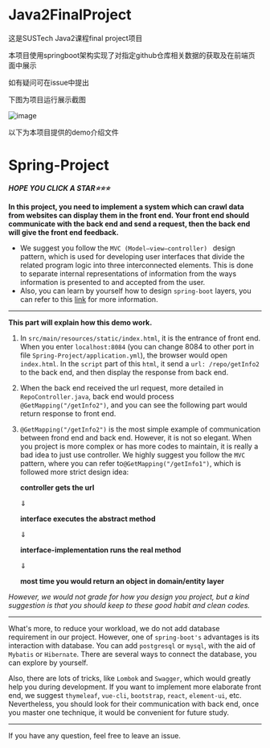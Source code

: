 # Java2FinalProject
这是SUSTech Java2课程final project项目

本项目使用springboot架构实现了对指定github仓库相关数据的获取及在前端页面中展示

如有疑问可在issue中提出

下图为项目运行展示截图

![image](https://user-images.githubusercontent.com/95976347/233367406-921550b7-6519-4c61-87b9-eb0f40dcfad6.png)

以下为本项目提供的demo介绍文件

# Spring-Project

***HOPE YOU CLICK A STAR:star::star::star:***

**In this project, you need to implement a system which can crawl data from websites can display them in the front end. Your front end should communicate with the back end and send a request, then the back end will give the front end feedback.**

- We suggest you follow the  `MVC (Model–view–controller) ` design pattern, which is used for developing user interfaces that divide the related program logic into three interconnected elements. This is done to separate internal representations of information from the ways information is presented to and accepted from the user.
- Also, you can learn by yourself how to design `spring-boot` layers, you can refer to this [link](https://zhuanlan.zhihu.com/p/96753678) for more information.

****

**This part will explain how this demo work.**

1. In `src/main/resources/static/index.html`, it is the entrance of front end. When you enter `localhost:8084` (you can change 8084 to other port in file `Spring-Project/application.yml`), the browser would open `index.html`. In the `script` part of this `html`, it send a `url: /repo/getInfo2` to the back end, and then display the response from back end.

2. When the back end received the url request, more detailed in `RepoController.java`, back end would process `@GetMapping("/getInfo2")`, and you can see the following part would return response to front end.

3. `@GetMapping("/getInfo2")` is the most simple example of communication between frond end and back end. However, it is not so elegant. When you project is more complex or has more codes to maintain, it is really a bad idea to just use controller. We highly suggest you follow the `MVC` pattern, where you can refer to`@GetMapping("/getInfo1")`, which is followed more strict design idea:

   **controller gets the url**

   $\Downarrow$

   **interface executes the abstract method**

   $\Downarrow$

   **interface-implementation runs the real method**

   $\Downarrow$

   **most time you would return an object in domain/entity layer**

*However, we would not grade for how you design you project, but a kind suggestion is that you should keep to these good habit and clean codes.*

****

What's more, to reduce your workload, we do not add database requirement in our project. However, one of `spring-boot's` advantages is its interaction with database. You can add `postgresql` or `mysql`, with the aid of `Mybatis` or `Hibernate`. There are several ways to connect the database, you can explore by yourself.

Also, there are lots of tricks, like `Lombok` and `Swagger`, which would greatly help you during development. If you want to implement more elaborate front end, we suggest `thymeleaf`, `vue-cli`, `bootstrap`, `react`, `element-ui`, etc. Nevertheless, you should look for their communication with back end, once you master one technique, it would be convenient for future study.

****

If you have any question, feel free to leave an issue.

